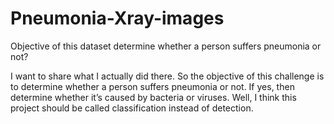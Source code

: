# Pneumonia-Xray-images
Objective of this dataset determine whether a person suffers pneumonia or not?

 I want to share what I actually did there. So the objective of this challenge is to determine whether a person suffers pneumonia or not. If yes, then determine whether it’s caused by bacteria or viruses. Well, I think this project should be called classification instead of detection.
